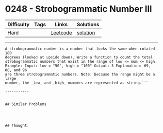 # 0248 - Strobogrammatic Number III

Difficulty  | Tags | Links | Solutions
----------- | ---- | ----- | -----
Hard |  | [Leetcode](https://leetcode.com/problems/strobogrammatic-number-iii) | [solution](https://leetcode.com/problems/strobogrammatic-number-iii/solution/)


-----------

```
A strobogrammatic number is a number that looks the same when rotated 180
degrees (looked at upside down). Write a function to count the total
strobogrammatic numbers that exist in the range of low <= num <= high.
Example: Input: low = "50", high = "100" Output: 3 Explanation: 69, 88, and 96
are three strobogrammatic numbers. Note: Because the range might be a large
number, the _low_ and _high_ numbers are represented as string.```

-----------


## Similar Problems




## Thought:
